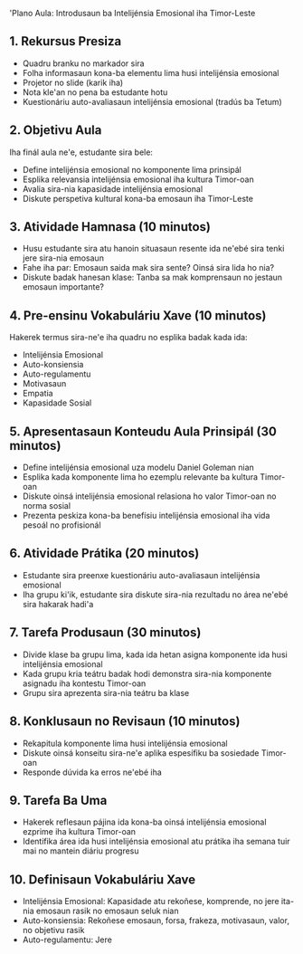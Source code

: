 'Plano Aula: Introdusaun ba Intelijénsia Emosional iha Timor-Leste

## 1. Rekursus Presiza

- Quadru branku no markador sira
- Folha informasaun kona-ba elementu lima husi intelijénsia emosional
- Projetor no slide (karik iha)
- Nota kle'an no pena ba estudante hotu
- Kuestionáriu auto-avaliasaun intelijénsia emosional (tradús ba Tetum)

## 2. Objetivu Aula

Iha finál aula ne'e, estudante sira bele:
- Define intelijénsia emosional no komponente lima prinsipál
- Esplika relevansia intelijénsia emosional iha kultura Timor-oan
- Avalia sira-nia kapasidade intelijénsia emosional
- Diskute perspetiva kultural kona-ba emosaun iha Timor-Leste

## 3. Atividade Hamnasa (10 minutos)

- Husu estudante sira atu hanoin situasaun resente ida ne'ebé sira tenki jere sira-nia emosaun
- Fahe iha par: Emosaun saida mak sira sente? Oinsá sira lida ho nia?
- Diskute badak hanesan klase: Tanba sa mak komprensaun no jestaun emosaun importante?

## 4. Pre-ensinu Vokabuláriu Xave (10 minutos)

Hakerek termus sira-ne'e iha quadru no esplika badak kada ida:
- Intelijénsia Emosional
- Auto-konsiensia
- Auto-regulamentu
- Motivasaun
- Empatia
- Kapasidade Sosial

## 5. Apresentasaun Konteudu Aula Prinsipál (30 minutos)

- Define intelijénsia emosional uza modelu Daniel Goleman nian
- Esplika kada komponente lima ho ezemplu relevante ba kultura Timor-oan
- Diskute oinsá intelijénsia emosional relasiona ho valor Timor-oan no norma sosial
- Prezenta peskiza kona-ba benefísiu intelijénsia emosional iha vida pesoál no profisionál

## 6. Atividade Prátika (20 minutos)

- Estudante sira preenxe kuestionáriu auto-avaliasaun intelijénsia emosional
- Iha grupu ki'ik, estudante sira diskute sira-nia rezultadu no área ne'ebé sira hakarak hadi'a

## 7. Tarefa Produsaun (30 minutos)

- Divide klase ba grupu lima, kada ida hetan asigna komponente ida husi intelijénsia emosional
- Kada grupu kria teátru badak hodi demonstra sira-nia komponente asignadu iha kontestu Timor-oan
- Grupu sira aprezenta sira-nia teátru ba klase

## 8. Konklusaun no Revisaun (10 minutos)

- Rekapitula komponente lima husi intelijénsia emosional
- Diskute oinsá konseitu sira-ne'e aplika espesífiku ba sosiedade Timor-oan
- Responde dúvida ka erros ne'ebé iha

## 9. Tarefa Ba Uma

- Hakerek reflesaun pájina ida kona-ba oinsá intelijénsia emosional ezprime iha kultura Timor-oan
- Identifika área ida husi intelijénsia emosional atu prátika iha semana tuir mai no mantein diáriu progresu

## 10. Definisaun Vokabuláriu Xave

- Intelijénsia Emosional: Kapasidade atu rekoñese, komprende, no jere ita-nia emosaun rasik no emosaun seluk nian
- Auto-konsiensia: Rekoñese emosaun, forsa, frakeza, motivasaun, valor, no objetivu rasik
- Auto-regulamentu: Jere
